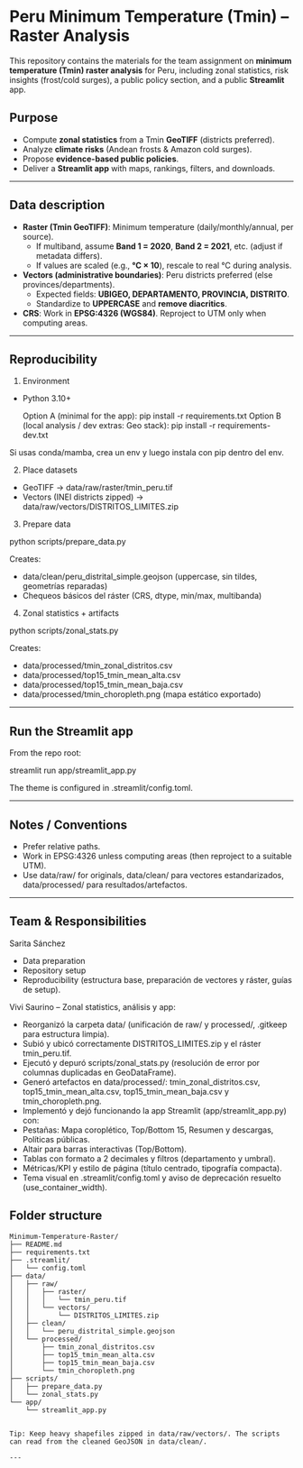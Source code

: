 # Peru Minimum Temperature (Tmin) – Raster Analysis

This repository contains the materials for the team assignment on **minimum temperature (Tmin) raster analysis** for Peru, including zonal statistics, risk insights (frost/cold surges), a public policy section, and a public **Streamlit** app.

## Purpose
- Compute **zonal statistics** from a Tmin **GeoTIFF** (districts preferred).
- Analyze **climate risks** (Andean frosts & Amazon cold surges).
- Propose **evidence-based public policies**.
- Deliver a **Streamlit app** with maps, rankings, filters, and downloads.

---

## Data description
- **Raster (Tmin GeoTIFF)**: Minimum temperature (daily/monthly/annual, per source).
  - If multiband, assume **Band 1 = 2020**, **Band 2 = 2021**, etc. (adjust if metadata differs).
  - If values are scaled (e.g., **°C × 10**), rescale to real °C during analysis.
- **Vectors (administrative boundaries)**: Peru districts preferred (else provinces/departments).
  - Expected fields: **UBIGEO, DEPARTAMENTO, PROVINCIA, DISTRITO**.
  - Standardize to **UPPERCASE** and **remove diacritics**.
- **CRS**: Work in **EPSG:4326 (WGS84)**. Reproject to UTM only when computing areas.

---

## Reproducibility

1) Environment
- Python 3.10+

  Option A (minimal for the app):
  pip install -r requirements.txt
  Option B (local analysis / dev extras: Geo stack):
  pip install -r requirements-dev.txt

Si usas conda/mamba, crea un env y luego instala con pip dentro del env.

2) Place datasets

- GeoTIFF → data/raw/raster/tmin_peru.tif
- Vectors (INEI districts zipped) → data/raw/vectors/DISTRITOS_LIMITES.zip

3) Prepare data

python scripts/prepare_data.py

Creates:

- data/clean/peru_distrital_simple.geojson (uppercase, sin tildes, geometrías reparadas)
- Chequeos básicos del ráster (CRS, dtype, min/max, multibanda)

4) Zonal statistics + artifacts

python scripts/zonal_stats.py

Creates:

- data/processed/tmin_zonal_distritos.csv
- data/processed/top15_tmin_mean_alta.csv
- data/processed/top15_tmin_mean_baja.csv
- data/processed/tmin_choropleth.png (mapa estático exportado)

---

## Run the Streamlit app

From the repo root:

streamlit run app/streamlit_app.py

The theme is configured in .streamlit/config.toml.

---

## Notes / Conventions

- Prefer relative paths.
- Work in EPSG:4326 unless computing areas (then reproject to a suitable UTM).
- Use data/raw/ for originals, data/clean/ para vectores estandarizados, data/processed/ para resultados/artefactos.

---

## Team & Responsibilities

Sarita Sánchez
- Data preparation
- Repository setup
- Reproducibility (estructura base, preparación de vectores y ráster, guías de setup).
  
Vivi Saurino – Zonal statistics, análisis y app:
- Reorganizó la carpeta data/ (unificación de raw/ y processed/, .gitkeep para estructura limpia).
- Subió y ubicó correctamente DISTRITOS_LIMITES.zip y el ráster tmin_peru.tif.
- Ejecutó y depuró scripts/zonal_stats.py (resolución de error por columnas duplicadas en GeoDataFrame).
- Generó artefactos en data/processed/: tmin_zonal_distritos.csv, top15_tmin_mean_alta.csv, top15_tmin_mean_baja.csv y tmin_choropleth.png.
- Implementó y dejó funcionando la app Streamlit (app/streamlit_app.py) con:
- Pestañas: Mapa coroplético, Top/Bottom 15, Resumen y descargas, Políticas públicas.
- Altair para barras interactivas (Top/Bottom).
- Tablas con formato a 2 decimales y filtros (departamento y umbral).
- Métricas/KPI y estilo de página (título centrado, tipografía compacta).
- Tema visual en .streamlit/config.toml y aviso de deprecación resuelto (use_container_width).











## Folder structure
```text
Minimum-Temperature-Raster/
├── README.md
├── requirements.txt
├── .streamlit/
│   └── config.toml
├── data/
│   ├── raw/
│   │   ├── raster/
│   │   │   └── tmin_peru.tif
│   │   └── vectors/
│   │       └── DISTRITOS_LIMITES.zip
│   ├── clean/
│   │   └── peru_distrital_simple.geojson
│   └── processed/
│       ├── tmin_zonal_distritos.csv
│       ├── top15_tmin_mean_alta.csv
│       ├── top15_tmin_mean_baja.csv
│       └── tmin_choropleth.png
├── scripts/
│   ├── prepare_data.py
│   └── zonal_stats.py
└── app/
    └── streamlit_app.py


Tip: Keep heavy shapefiles zipped in data/raw/vectors/. The scripts can read from the cleaned GeoJSON in data/clean/.

---



